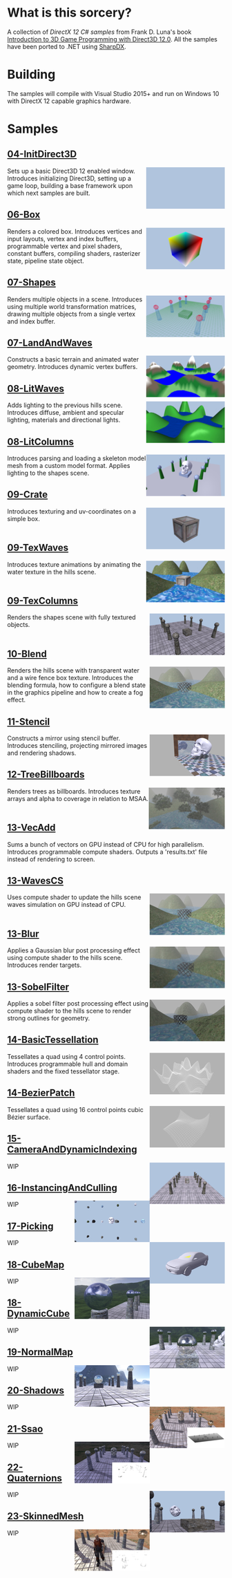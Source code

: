 # What is this sorcery?

A collection of *DirectX 12 C# samples* from Frank D. Luna's book [Introduction to 3D Game Programming with Direct3D 12.0](http://d3dcoder.net/d3d12.htm). All the samples have been ported to .NET using [SharpDX](http://sharpdx.org/).

# Building

The samples will compile with Visual Studio 2015+ and run on Windows 10 with DirectX 12 capable graphics hardware.

# Samples

## [04-InitDirect3D](Samples/04-InitDirect3D)
<img src="./Images/InitDirect3D.jpg" height="96px" align="right">

Sets up a basic Direct3D 12 enabled window. Introduces initializing Direct3D, setting up a game loop, building a base framework upon which next samples are built.

## [06-Box](Samples/06-Box)
<img src="./Images/Box.jpg" height="96px" align="right">

Renders a colored box. Introduces vertices and input layouts, vertex and index buffers, programmable vertex and pixel shaders, constant buffers, compiling shaders, rasterizer state, pipeline state object. 

## [07-Shapes](Samples/07-Shapes)
<img src="./Images/Shapes.jpg" height="96px" align="right">

Renders multiple objects in a scene. Introduces using multiple world transformation matrices, drawing multiple objects from a single vertex and index buffer.

## [07-LandAndWaves](Samples/07-LandAndWaves)
<img src="./Images/LandAndWaves.jpg" height="96px" align="right">

Constructs a basic terrain and animated water geometry. Introduces dynamic vertex buffers.

## [08-LitWaves](Samples/08-LitWaves)
<img src="./Images/LitWaves.jpg" height="96px" align="right">

Adds lighting to the previous hills scene. Introduces diffuse, ambient and specular lighting, materials and directional lights. 

## [08-LitColumns](Samples/08-LitColumns)
<img src="./Images/LitColumns.jpg" height="96px" align="right">

Introduces parsing and loading a skeleton model mesh from a custom model format. Applies lighting to the shapes scene.

## [09-Crate](Samples/09-Crate)
<img src="./Images/Crate.jpg" height="96px" align="right">

Introduces texturing and uv-coordinates on a simple box.
<br><br>

## [09-TexWaves](Samples/09-TexWaves)
<img src="./Images/TexWaves.jpg" height="96px" align="right">

Introduces texture animations by animating the water texture in the hills scene.
<br><br>

## [09-TexColumns](Samples/09-TexColumns)
<img src="./Images/TexColumns.jpg" height="96px" align="right">

Renders the shapes scene with fully textured objects.
<br><br>

## [10-Blend](Samples/10-Blend)
<img src="./Images/Blend.jpg" height="96px" align="right">

Renders the hills scene with transparent water and a wire fence box texture. Introduces the blending formula, how to configure a blend state in the graphics pipeline and how to create a fog effect.

## [11-Stencil](Samples/11-Stencil)
<img src="./Images/Stencil.jpg" height="96px" align="right">

Constructs a mirror using stencil buffer. Introduces stenciling, projecting mirrored images and rendering shadows.

## [12-TreeBillboards](Samples/12-TreeBillboards)
<img src="./Images/TreeBillboards.jpg" height="96px" align="right">

Renders trees as billboards. Introduces texture arrays and alpha to coverage in relation to MSAA.
<br><br>

## [13-VecAdd](Samples/13-VecAdd)

Sums a bunch of vectors on GPU instead of CPU for high parallelism. Introduces programmable compute shaders. Outputs a 'results.txt' file instead of rendering to screen.

## [13-WavesCS](Samples/13-WavesCS)
<img src="./Images/Blend.jpg" height="96px" align="right">

Uses compute shader to update the hills scene waves simulation on GPU instead of CPU.
<br><br>

## [13-Blur](Samples/13-Blur)
<img src="./Images/Blur.jpg" height="96px" align="right">

Applies a Gaussian blur post processing effect using compute shader to the hills scene. Introduces render targets. 

## [13-SobelFilter](Samples/13-SobelFilter)
<img src="./Images/SobelFilter.jpg" height="96px" align="right">

Applies a sobel filter post processing effect using compute shader to the hills scene to render strong outlines for geometry.

## [14-BasicTessellation](Samples/14-BasicTessellation)
<img src="./Images/BasicTessellation.jpg" height="96px" align="right">

Tessellates a quad using 4 control points. Introduces programmable hull and domain shaders and the fixed tessellator stage. 

## [14-BezierPatch](Samples/14-BezierPatch)
<img src="./Images/BezierPatch.jpg" height="96px" align="right">

Tessellates a quad using 16 control points cubic Bézier surface.

## [15-CameraAndDynamicIndexing](Samples/15-CameraAndDynamicIndexing)
<img src="./Images/CameraAndDynamicIndexing.jpg" height="96px" align="right">

WIP

## [16-InstancingAndCulling](Samples/16-InstancingAndCulling)
<img src="./Images/InstancingAndCulling.jpg" height="96px" align="right">

WIP

## [17-Picking](Samples/17-Picking)
<img src="./Images/Picking.jpg" height="96px" align="right">

WIP

## [18-CubeMap](Samples/18-CubeMap)
<img src="./Images/CubeMap.jpg" height="96px" align="right">

WIP

## [18-DynamicCube](Samples/18-DynamicCube)
<img src="./Images/DynamicCube.jpg" height="96px" align="right">

WIP

## [19-NormalMap](Samples/19-NormalMap)
<img src="./Images/NormalMap.jpg" height="96px" align="right">

WIP

## [20-Shadows](Samples/20-Shadows)
<img src="./Images/Shadows.jpg" height="96px" align="right">

WIP

## [21-Ssao](Samples/21-Ssao)
<img src="./Images/Ssao.jpg" height="96px" align="right">

WIP

## [22-Quaternions](Samples/22-Quaternions)
<img src="./Images/Quaternions.jpg" height="96px" align="right">

WIP

## [23-SkinnedMesh](Samples/23-SkinnedMesh)
<img src="./Images/SkinnedMesh.jpg" height="96px" align="right">

WIP
